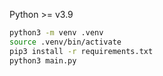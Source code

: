 Python >= v3.9
```sh
python3 -m venv .venv
source .venv/bin/activate
pip3 install -r requirements.txt
python3 main.py
```
